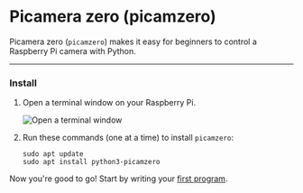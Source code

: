 # Picamera zero (picamzero)

Picamera zero (`picamzero`) makes it easy for beginners to control a Raspberry Pi camera with Python.

---
### <a name="install"></a> Install

1. Open a terminal window on your Raspberry Pi.

    ![Open a terminal window](images/open-terminal.png)

2. Run these commands (one at a time) to install `picamzero`:

    ```
    sudo apt update
    sudo apt install python3-picamzero
    ```

Now you're good to go! Start by writing your [first program](hello_world.md).

